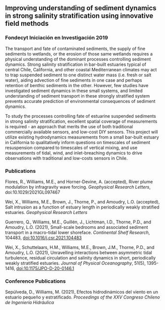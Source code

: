 ## Improving understanding of sediment dynamics in strong salinity stratification using innovative field methods
### Fondecyt Iniciación en Investigación 2019

The transport and fate of contaminated sediments, the supply of fine sediments to wetlands, or the erosion of those same wetlands requires a physical understanding of the dominant processes controlling sediment dynamics. Strong salinity stratification in bar-built estuaries typical of central Chile, California, and other coastal Mediterranean climates may act to trap suspended sediment to one distinct water mass (i.e. fresh or salt water), aiding advection of fine sediments in one case and perhaps retention of benthic sediments in the other. However, few studies have investigated  sediment dynamics in these small systems, and limited understanding of sediment transport in these strongly stratified system prevents accurate prediction of environmental consequences of sediment dynamics.

To study the processes controlling fate of estuarine suspended sediments in strong salinity stratification, excellent spatial coverage of measurements is required - an approach that merits the use of both traditional commercially available sensors, and low-cost DIY sensors. This project will utilize existing hydrodynamics measurements from a small bar-built estuary in California to qualitatively inform questions on timescales of sediment resuspension compared to timescales of vertical mixing, and use measurements of tidal, wind, and inlet-breaching dynamics to drive observations with traditional and low-costs sensors in Chile. 

### Publications

Flores, R., Williams, M.E., and Horner-Devine, A. (accepted), River plume modulation by infragravity wave forcing. *Geophysical Research Letters*, doi:10.1029/2021GL097467

Wei, X., Williams, M.E., Brown, J., Thorne, P., and Amoudry, L.O. (accepted), Salt intrusion as a function of estuary length in periodically weakly stratified estuaries. *Geophysical Research Letters*

Guerrero, Q., Williams, M.E., Guillén, J., Lichtman, I.D., Thorne, P.D., and Amoudry, L.O. (2021), Small-scale bedrooms and associated sediment transport in a macro-tidal lower shoreface. *Continental Shelf Research*, 104483, [doi:10.1016/j.csr.2021.104483](https://www.sciencedirect.com/science/article/abs/pii/S0278434321001400)

Wei, X., Schuttelaars, H.M., Williams, M.E., Brown, J.M., Thorne, P.D., and Amoudry, L.O. (2021), Unravelling interactions between asymmetric tidal turbulence, residual circulation and salinity dynamics in short, periodically weakly stratified estuaries. *Journal of Physical Oceanography*, 51(5), 1395-1416, [doi:10.1175/JPO-D-20-0146.1](https://journals.ametsoc.org/view/journals/phoc/51/5/JPO-D-20-0146.1.xml)

### Conference Publications

Sepúlveda, D., Williams, M. (2021), Efectos hidrodinámicos del viento en un estuario pequeño y
estratificado. *Proceedings of the XXV Congreso Chileno de Ingeniería Hidráulica*


